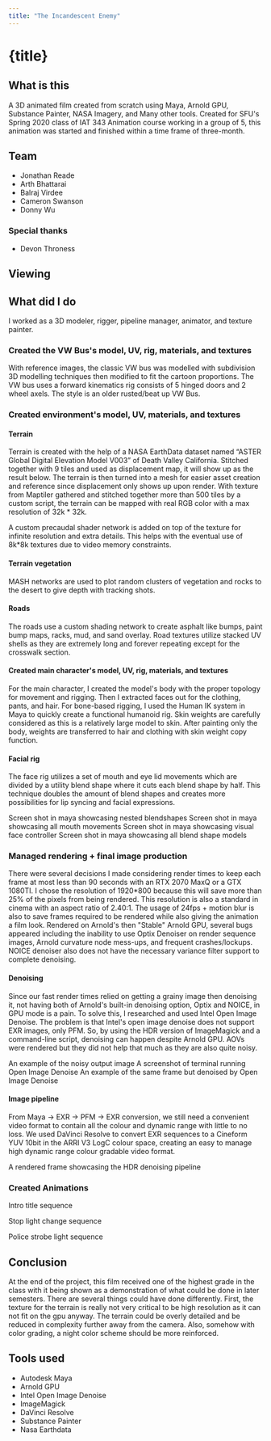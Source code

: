 ```yaml
---
title: "The Incandescent Enemy"
---
```


# {title}

## What is this
A 3D animated film created from scratch using Maya, Arnold GPU, Substance Painter, NASA Imagery, and Many other tools. Created for SFU's Spring 2020 class of IAT 343 Animation course working in a group of 5, this animation was started and finished within a time frame of three-month.

## Team
- Jonathan Reade
- Arth Bhattarai
- Balraj Virdee
- Cameron Swanson
- Donny Wu

### Special thanks
- Devon Throness

## Viewing

## What did I do
I worked as a 3D modeler, rigger, pipeline manager, animator, and texture painter.

### Created the VW Bus's model, UV, rig, materials, and textures
With reference images, the classic VW bus was modelled with subdivision 3D modelling techniques then modified to fit the cartoon proportions. The VW bus uses a forward kinematics rig consists of 5 hinged doors and 2 wheel axels. The style is an older rusted/beat up VW Bus.

### Created environment's model, UV, materials, and textures

#### Terrain
Terrain is created with the help of a NASA EarthData dataset named “ASTER Global Digital Elevation Model V003” of Death Valley California. Stitched together with 9 tiles and used as displacement map, it will show up as the result below. The terrain is then turned into a mesh for easier asset creation and reference since displacement only shows up upon render. With texture from Maptiler gathered and stitched together more than 500 tiles by a custom script, the terrain can be mapped with real RGB color with a max resolution of 32k * 32k.

A custom precaudal shader network is added on top of the texture for infinite resolution and extra details. This helps with the eventual use of 8k*8k textures due to video memory constraints.

#### Terrain vegetation
MASH networks are used to plot random clusters of vegetation and rocks to the desert to give depth with tracking shots.

#### Roads
The roads use a custom shading network to create asphalt like bumps, paint bump maps, racks, mud, and sand overlay. Road textures utilize stacked UV shells as they are extremely long and forever repeating except for the crosswalk section.

#### Created main character's model, UV, rig, materials, and textures
For the main character, I created the model's body with the proper topology for movement and rigging. Then I extracted faces out for the clothing, pants, and hair. For bone-based rigging, I used the Human IK system in Maya to quickly create a functional humanoid rig. Skin weights are carefully considered as this is a relatively large model to skin. After painting only the body, weights are transferred to hair and clothing with skin weight copy function.

#### Facial rig
The face rig utilizes a set of mouth and eye lid movements which are divided by a utility blend shape where it cuts each blend shape by half. This technique doubles the amount of blend shapes and creates more possibilities for lip syncing and facial expressions.

Screen shot in maya showcasing nested blendshapes
Screen shot in maya showcasing all mouth movements
Screen shot in maya showcasing visual face controller
Screen shot in maya showcasing all blend shape models

### Managed rendering + final image production
There were several decisions I made considering render times to keep each frame at most less than 90 seconds with an RTX 2070 MaxQ or a GTX 1080TI. I chose the resolution of 1920*800 because this will save more than 25% of the pixels from being rendered. This resolution is also a standard in cinema with an aspect ratio of 2.40:1. The usage of 24fps + motion blur is also to save frames required to be rendered while also giving the animation a film look. Rendered on Arnold's then "Stable" Arnold GPU, several bugs appeared including the inability to use Optix Denoiser on render sequence images, Arnold curvature node mess-ups, and frequent crashes/lockups. NOICE denoiser also does not have the necessary variance filter support to complete denoising.

#### Denoising
Since our fast render times relied on getting a grainy image then denoising it, not having both of Arnold's built-in denoising option, Optix and NOICE, in GPU mode is a pain. To solve this, I researched and used Intel Open Image Denoise. The problem is that Intel's open image denoise does not support EXR images, only PFM. So, by using the HDR version of ImageMagick and a command-line script, denoising can happen despite Arnold GPU. AOVs were rendered but they did not help that much as they are also quite noisy.

An example of the noisy output image
A screenshot of terminal running Open Image Denoise
An example of the same frame but denoised by Open Image Denoise
#### Image pipeline
From Maya → EXR → PFM → EXR conversion, we still need a convenient video format to contain all the colour and dynamic range with little to no loss. We used DaVinci Resolve to convert EXR sequences to a Cineform YUV 10bit in the ARRI V3 LogC colour space, creating an easy to manage high dynamic range colour gradable video format.

A rendered frame showcasing the HDR denoising pipeline
### Created Animations
Intro title sequence

Stop light change sequence

Police strobe light sequence

## Conclusion
At the end of the project, this film received one of the highest grade in the class with it being shown as a demonstration of what could be done in later semesters. There are several things could have done differently. First, the texture for the terrain is really not very critical to be high resolution as it can not fit on the gpu anyway. The terrain could be overly detailed and be reduced in complexity further away from the camera. Also, somehow with color grading, a night color scheme should be more reinforced.

## Tools used
- Autodesk Maya
- Arnold GPU
- Intel Open Image Denoise
- ImageMagick
- DaVinci Resolve
- Substance Painter
- Nasa Earthdata